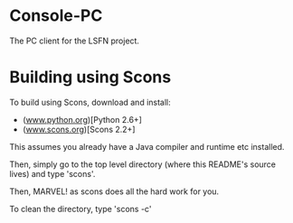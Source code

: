 Console-PC
==========

The PC client for the LSFN project.

Building using Scons
====================

To build using Scons, download and install:  
*	(www.python.org)[Python 2.6+]  
*	(www.scons.org)[Scons 2.2+]  

This assumes you already have a Java compiler and runtime etc installed.

Then, simply go to the top level directory (where this README's source lives) and type 'scons'.

Then, MARVEL! as scons does all the hard work for you.

To clean the directory, type 'scons -c'
